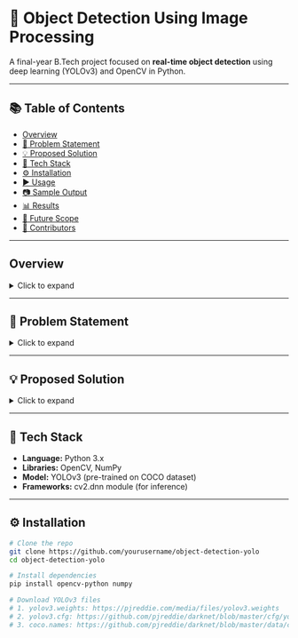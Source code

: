 # 🚀 Object Detection Using Image Processing

A final-year B.Tech project focused on **real-time object detection** using deep learning (YOLOv3) and OpenCV in Python.

---

## 📚 Table of Contents
- [Overview](#overview)
- [🎯 Problem Statement](#-problem-statement)
- [💡 Proposed Solution](#-proposed-solution)
- [🧰 Tech Stack](#-tech-stack)
- [⚙️ Installation](#️-installation)
- [▶️ Usage](#️-usage)
- [📷 Sample Output](#-sample-output)
- [📊 Results](#-results)
- [🔭 Future Scope](#-future-scope)
- [👥 Contributors](#-contributors)

---

## Overview
<details>
<summary>Click to expand</summary>

Object detection enables machines to understand visual data by identifying objects in images and videos.

This project integrates the YOLOv3 model with OpenCV to:
- Detect multiple objects in a single image
- Label them with bounding boxes
- Display real-time output with confidence scores

</details>

---

## 🎯 Problem Statement
<details>
<summary>Click to expand</summary>

While cameras generate large volumes of visual data, much of it remains unused without intelligent systems. Traditional detection systems:
- Don't scale well
- Perform poorly in real-time
- Struggle with lighting/occlusion

</details>

---

## 💡 Proposed Solution
<details>
<summary>Click to expand</summary>

We built a Python-based system that:
- Uses YOLOv3 with OpenCV
- Detects objects with high accuracy
- Processes real-time camera input
- Outputs labeled bounding boxes

</details>

---

## 🧰 Tech Stack
- **Language:** Python 3.x
- **Libraries:** OpenCV, NumPy
- **Model:** YOLOv3 (pre-trained on COCO dataset)
- **Frameworks:** cv2.dnn module (for inference)

---

## ⚙️ Installation

```bash
# Clone the repo
git clone https://github.com/yourusername/object-detection-yolo
cd object-detection-yolo

# Install dependencies
pip install opencv-python numpy

# Download YOLOv3 files
# 1. yolov3.weights: https://pjreddie.com/media/files/yolov3.weights
# 2. yolov3.cfg: https://github.com/pjreddie/darknet/blob/master/cfg/yolov3.cfg
# 3. coco.names: https://github.com/pjreddie/darknet/blob/master/data/coco.names
